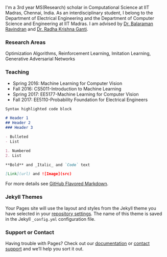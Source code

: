 I'm a 3rd year MS(Research) scholar in Computational Science at IIT Madras, Chennai, India. As an interdisciplinary student, I belong to the Department of Electrical Engineering and the Department of Computer Science and Engineering at IIT Madras. I am advised by [Dr. Balaraman Ravindran](http://www.cse.iitm.ac.in/~ravi/) and [Dr. Radha Krishna Ganti](http://www.ee.iitm.ac.in/~rganti/). 

### Research Areas

Optimization Algorithms, Reinforcement Learning, Imitation Learning, Generative Adversarial Networks 

### Teaching
* Spring 2016: Machine Learning for Computer Vision
* Fall 2016: CS5011-Introduction to Machine Learning
* Spring 2017: EE5177-Machine Learning for Computer Vision
* Fall 2017: EE5110-Probability Foundation for Electrical Engineers 

```markdown
Syntax highlighted code block

# Header 1
## Header 2
### Header 3

- Bulleted
- List

1. Numbered
2. List

**Bold** and _Italic_ and `Code` text

[Link](url) and ![Image](src)
```

For more details see [GitHub Flavored Markdown](https://guides.github.com/features/mastering-markdown/).

### Jekyll Themes

Your Pages site will use the layout and styles from the Jekyll theme you have selected in your [repository settings](https://github.com/SapanaChaudhary/sapanachaudhary.github.io/settings). The name of this theme is saved in the Jekyll `_config.yml` configuration file.

### Support or Contact

Having trouble with Pages? Check out our [documentation](https://help.github.com/categories/github-pages-basics/) or [contact support](https://github.com/contact) and we’ll help you sort it out.
